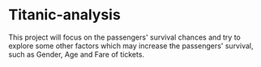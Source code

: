 # Titanic-analysis
This project will focus on the passengers' survival chances and try to explore some other factors which may increase the passengers' survival, such as Gender, Age and Fare of tickets.
